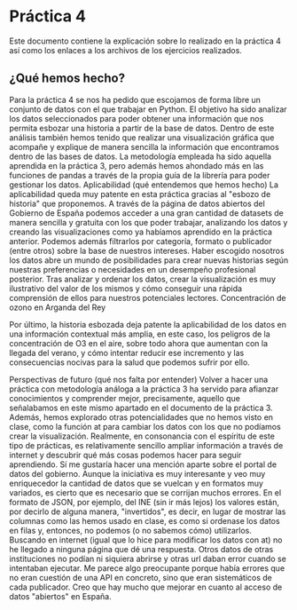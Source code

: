 # Práctica 4

Este documento contiene la explicación sobre lo realizado en la práctica 4 así como los enlaces a los archivos de los ejercicios realizados.

## ¿Qué hemos hecho?
Para la práctica 4 se nos ha pedido que escojamos de forma libre un conjunto de datos con el que trabajar en Python. El objetivo ha sido analizar los datos seleccionados para poder obtener una información que nos permita esbozar una historia a partir de la base de datos. Dentro de este análisis también hemos tenido que realizar una visualización gráfica que acompañe y explique de manera sencilla la información que encontramos dentro de las bases de datos. La metodología empleada ha sido aquella aprendida en la práctica 3, pero además hemos ahondado más en las funciones de pandas a través de la propia guía de la librería para poder gestionar los datos.
Aplicabilidad (qué entendemos que hemos hecho)
La aplicabilidad queda muy patente en esta práctica gracias al "esbozo de historia" que proponemos. A través de la página de datos abiertos del Gobierno de España podemos acceder a una gran cantidad de datasets de manera sencilla y gratuita con los que poder trabajar, analizando los datos y creando las visualizaciones como ya habíamos aprendido en la práctica anterior. Podemos además filtrarlos por categoría, formato o publicador (entre otros) sobre la base de nuestros intereses. Haber escogido nosotros los datos abre un mundo de posibilidades para crear nuevas historias según nuestras preferencias o necesidades en un desempeño profesional posterior. Tras analizar y ordenar los datos, crear la visualización es muy ilustrativo del valor de los mismos y cómo conseguir una rápida comprensión de ellos para nuestros potenciales lectores. Concentración de ozono en Arganda del Rey

Por último, la historia esbozada deja patente la aplicabilidad de los datos en una información contextual más amplia, en este caso, los peligros de la concentración de O3 en el aire, sobre todo ahora que aumentan con la llegada del verano, y cómo intentar reducir ese incremento y las consecuencias nocivas para la salud que podemos sufrir por ello.

Perspectivas de futuro (qué nos falta por entender)
Volver a hacer una práctica con metodología análoga a la práctica 3 ha servido para afianzar conocimientos y comprender mejor, precisamente, aquello que señalabamos en este mismo apartado en el documento de la práctica 3. Además, hemos explorado otras potencialidades que no hemos visto en clase, como la función at para cambiar los datos con los que no podíamos crear la visualización. Realmente, en consonancia con el espíritu de este tipo de prácticas, es relativamente sencillo ampliar información a través de internet y descubrir qué más cosas podemos hacer para seguir aprendiendo. Sí me gustaría hacer una mención aparte sobre el portal de datos del gobierno. Aunque la iniciativa es muy interesante y veo muy enriquecedor la cantidad de datos que se vuelcan y en formatos muy variados, es cierto que es necesario que se corrijan muchos errores. En el formato de JSON, por ejemplo, del INE (sin ir más lejos) los valores están, por decirlo de alguna manera, "invertidos", es decir, en lugar de mostrar las columnas como las hemos usado en clase, es como si ordenase los datos en filas y, entonces, no podemos (o no sabemos cómo) utilizarlos. Buscando en internet (igual que lo hice para modificar los datos con at) no he llegado a ninguna página que dé una respuesta. Otros datos de otras instituciones no podían ni siquiera abrirse y otras url daban error cuando se intentaban ejecutar. Me parece algo preocupante porque había errores que no eran cuestión de una API en concreto, sino que eran sistemáticos de cada publicador. Creo que hay mucho que mejorar en cuanto al acceso de datos "abiertos" en España.
